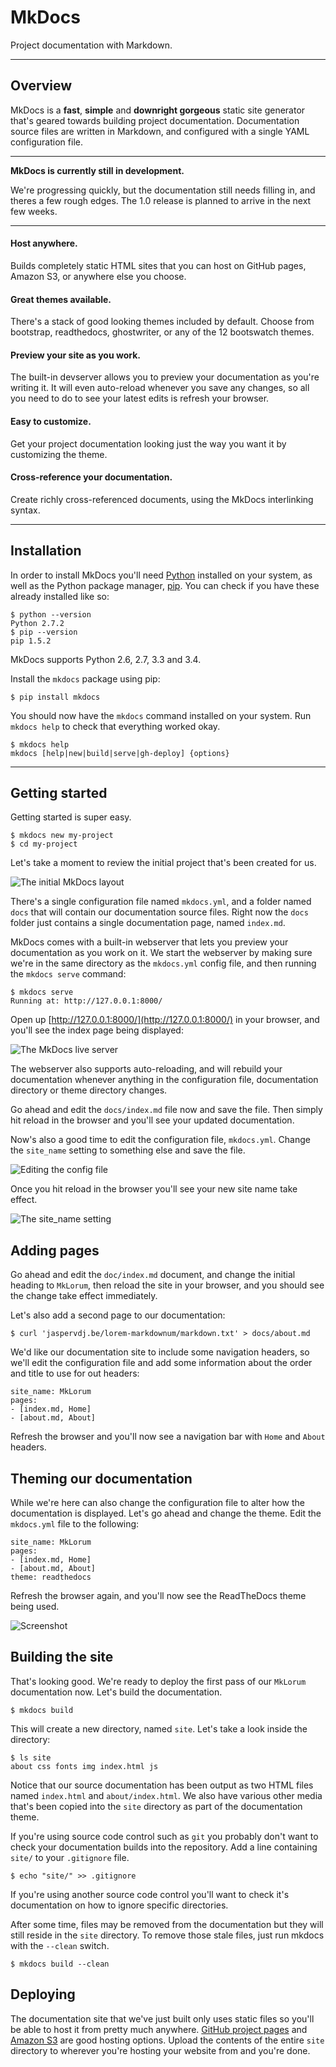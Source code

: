 # MkDocs

Project documentation with&nbsp;Markdown.

---

## Overview

MkDocs is a **fast**, **simple** and **downright gorgeous** static site generator that's geared towards building project documentation. Documentation source files are written in Markdown, and configured with a single YAML configuration file.

---

**MkDocs is currently still in development.**

We're progressing quickly, but the documentation still needs filling in, and theres a few rough edges.  The 1.0 release is planned to arrive in the next few weeks.

---

#### Host anywhere.

Builds completely static HTML sites that you can host on GitHub pages, Amazon S3, or anywhere else you choose.

#### Great themes available.

There's a stack of good looking themes included by default. Choose from bootstrap, readthedocs, ghostwriter, or any of the 12 bootswatch themes.

#### Preview your site as you work.

The built-in devserver allows you to preview your documentation as you're writing it. It will even auto-reload whenever you save any changes, so all you need to do to see your latest edits is refresh your browser.

#### Easy to customize.

Get your project documentation looking just the way you want it by customizing the theme.

#### Cross-reference your documentation.

Create richly cross-referenced documents, using the MkDocs interlinking syntax.

---

## Installation

In order to install MkDocs you'll need [Python][python] installed on your system, as well as the Python package manager, [pip][pip].  You can check if you have these already installed like so:

    $ python --version
    Python 2.7.2
    $ pip --version
    pip 1.5.2

MkDocs supports Python 2.6, 2.7, 3.3 and 3.4.

Install the `mkdocs` package using pip:

    $ pip install mkdocs

You should now have the `mkdocs` command installed on your system.  Run `mkdocs help` to check that everything worked okay.

    $ mkdocs help
    mkdocs [help|new|build|serve|gh-deploy] {options}

---

## Getting started

Getting started is super easy.

    $ mkdocs new my-project
    $ cd my-project

Let's take a moment to review the initial project that's been created for us.

![The initial MkDocs layout](img/initial-layout.png)

There's a single configuration file named `mkdocs.yml`, and a folder named `docs` that will contain our documentation source files.  Right now the `docs` folder just contains a single documentation page, named `index.md`.

MkDocs comes with a built-in webserver that lets you preview your documentation as you work on it. We start the webserver by making sure we're in the same directory as the `mkdocs.yml` config file, and then running the `mkdocs serve` command:

    $ mkdocs serve
	Running at: http://127.0.0.1:8000/

Open up [http://127.0.0.1:8000/](http://127.0.0.1:8000/) in your browser, and you'll see the index page being displayed:

![The MkDocs live server](img/screenshot.png)

The webserver also supports auto-reloading, and will rebuild your documentation whenever anything in the configuration file, documentation directory or theme directory changes.

Go ahead and edit the `docs/index.md` file now and save the file. Then simply hit reload in the browser and you'll see your updated documentation.

Now's also a good time to edit the configuration file, `mkdocs.yml`.  Change the `site_name` setting to something else and save the file.

![Editing the config file](img/initial-config.png)

Once you hit reload in the browser you'll see your new site name take effect.

![The site_name setting](img/site-name.png)

## Adding pages

Go ahead and edit the `doc/index.md` document, and change the initial heading to `MkLorum`, then reload the site in your browser, and you should see the change take effect immediately.

Let's also add a second page to our documentation:

    $ curl 'jaspervdj.be/lorem-markdownum/markdown.txt' > docs/about.md

We'd like our documentation site to include some navigation headers, so we'll edit the configuration file and add some information about the order and title to use for out headers:

    site_name: MkLorum
    pages:
    - [index.md, Home]
    - [about.md, About]

Refresh the browser and you'll now see a navigation bar with `Home` and `About` headers.

## Theming our documentation

While we're here can also change the configuration file to alter how the documentation is displayed.  Let's go ahead and change the theme.  Edit the `mkdocs.yml` file to the following:

    site_name: MkLorum
    pages:
    - [index.md, Home]
    - [about.md, About]
    theme: readthedocs

Refresh the browser again, and you'll now see the ReadTheDocs theme being used.

![Screenshot](img/readthedocs.png)

## Building the site

That's looking good.  We're ready to deploy the first pass of our `MkLorum` documentation now.  Let's build the documentation.

    $ mkdocs build

This will create a new directory, named `site`.  Let's take a look inside the directory:

    $ ls site
    about css fonts img index.html js

Notice that our source documentation has been output as two HTML files named `index.html` and `about/index.html`.  We also have various other media that's been copied into the `site` directory as part of the documentation theme.

If you're using source code control such as `git` you probably don't want to check your documentation builds into the repository.  Add a line containing `site/` to your `.gitignore` file.

    $ echo "site/" >> .gitignore

If you're using another source code control you'll want to check it's documentation on how to ignore specific directories.

After some time, files may be removed from the documentation but they will still reside in the `site` directory. To remove those stale files, just run mkdocs with the `--clean` switch.

    $ mkdocs build --clean

## Deploying

The documentation site that we've just built only uses static files so you'll be able to host it from pretty much anywhere. [GitHub project pages](https://help.github.com/articles/creating-project-pages-manually) and [Amazon S3](http://docs.aws.amazon.com/AmazonS3/latest/dev/WebsiteHosting.html) are good hosting options. Upload the contents of the entire `site` directory to wherever you're hosting your website from and you're done.

[python]: https://www.python.org/
[pip]: http://pip.readthedocs.org/en/latest/installing.html
